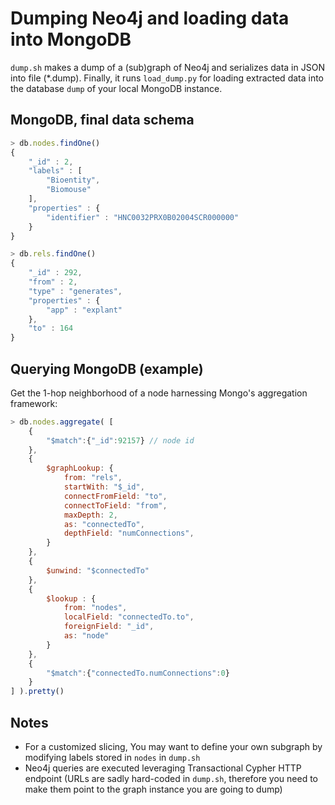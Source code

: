 # Dumping Neo4j and loading data into MongoDB

`dump.sh` makes a dump of a (sub)graph of Neo4j and serializes data in JSON into file (*.dump). Finally, it runs `load_dump.py` for loading extracted data into the database `dump` of your local MongoDB instance.

## MongoDB, final data schema

```JavaScript
> db.nodes.findOne()
{
	"_id" : 2,
	"labels" : [
		"Bioentity",
		"Biomouse"
	],
	"properties" : {
		"identifier" : "HNC0032PRX0B02004SCR000000"
	}
}
```

```JavaScript
> db.rels.findOne()
{
	"_id" : 292,
	"from" : 2,
	"type" : "generates",
	"properties" : {
		"app" : "explant"
	},
	"to" : 164
}
```

## Querying MongoDB (example)

Get the 1-hop neighborhood of a node harnessing Mongo's aggregation framework:

```JavaScript
> db.nodes.aggregate( [
    {
        "$match":{"_id":92157} // node id
    },
    {
        $graphLookup: {
            from: "rels",
            startWith: "$_id",
            connectFromField: "to",
            connectToField: "from",
            maxDepth: 2,
            as: "connectedTo",
            depthField: "numConnections",
        }
    },
    {
        $unwind: "$connectedTo"
    },
    {
        $lookup : {
            from: "nodes",
            localField: "connectedTo.to",
            foreignField: "_id",
            as: "node"
        }
    },
    {
        "$match":{"connectedTo.numConnections":0}
    }
] ).pretty()
```



## Notes

* For a customized slicing, You may want to define your own subgraph by modifying labels stored in `nodes` in `dump.sh`
* Neo4j queries are executed leveraging Transactional Cypher HTTP endpoint (URLs are sadly hard-coded in `dump.sh`, therefore you need to make them point to the graph instance you are going to dump)